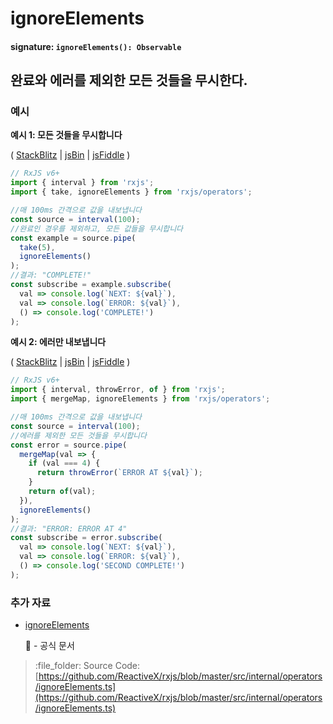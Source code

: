 # ignoreElements

#### signature: `ignoreElements(): Observable`

## 완료와 에러를 제외한 모든 것들을 무시한다.

### 예시

**예시 1: 모든 것들을 무시합니다**

\( [StackBlitz](https://stackblitz.com/edit/typescript-jpjcpg?file=index.ts&devtoolsheight=100) \| [jsBin](http://jsbin.com/yiyefelubi/1/edit?js,console) \| [jsFiddle](https://jsfiddle.net/btroncone/59scjqss/) \)

```javascript
// RxJS v6+
import { interval } from 'rxjs';
import { take, ignoreElements } from 'rxjs/operators';

//매 100ms 간격으로 값을 내보냅니다
const source = interval(100);
//완료인 경우를 제외하고, 모든 값들을 무시합니다
const example = source.pipe(
  take(5),
  ignoreElements()
);
//결과: "COMPLETE!"
const subscribe = example.subscribe(
  val => console.log(`NEXT: ${val}`),
  val => console.log(`ERROR: ${val}`),
  () => console.log('COMPLETE!')
);
```

**예시 2: 에러만 내보냅니다**

\( [StackBlitz](https://stackblitz.com/edit/typescript-3yxv9z?file=index.ts&devtoolsheight=100) \| [jsBin](http://jsbin.com/gogonawuze/1/edit?js,console) \| [jsFiddle](https://jsfiddle.net/btroncone/srcwdgw6/) \)

```javascript
// RxJS v6+
import { interval, throwError, of } from 'rxjs';
import { mergeMap, ignoreElements } from 'rxjs/operators';

//매 100ms 간격으로 값을 내보냅니다
const source = interval(100);
//에러를 제외한 모든 것들을 무시합니다
const error = source.pipe(
  mergeMap(val => {
    if (val === 4) {
      return throwError(`ERROR AT ${val}`);
    }
    return of(val);
  }),
  ignoreElements()
);
//결과: "ERROR: ERROR AT 4"
const subscribe = error.subscribe(
  val => console.log(`NEXT: ${val}`),
  val => console.log(`ERROR: ${val}`),
  () => console.log('SECOND COMPLETE!')
);
```

### 추가 자료

* [ignoreElements](https://rxjs.dev/api/operators/ignoreElements)

  :newspaper: - 공식 문서

> :file\_folder: Source Code: [https://github.com/ReactiveX/rxjs/blob/master/src/internal/operators/ignoreElements.ts](https://github.com/ReactiveX/rxjs/blob/master/src/internal/operators/ignoreElements.ts)

